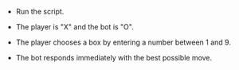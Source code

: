 * Run the script.

* The player is "X" and the bot is "O".

* The player chooses a box by entering a number between 1 and 9.

* The bot responds immediately with the best possible move.
